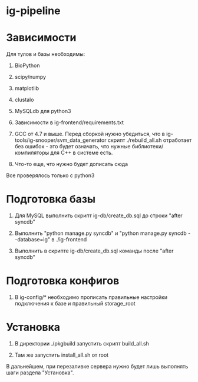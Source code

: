 ig-pipeline
===========

Зависимости
===========
Для тулов и базы необходимы:

1) BioPython

2) scipy/numpy

3) matplotlib

4) clustalo

5) MySQLdb для python3

6) Зависимости в ig-frontend/requirements.txt

7) GCC от 4.7 и выше. Перед сборкой нужно убедиться, что в ig-tools/ig-snooper/svm_data_generator скрипт ./rebuild_all.sh отработает без ошибок - это будет означать, что нужные библиотеки/компиляторы для C++ в системе есть.

8) Что-то еще, что нужно будет дописать сюда

Все проверялось только с python3

Подготовка базы
===============

1) Для MySQL выполнить скрипт ig-db/create_db.sql до строки "after syncdb"

2) Выполнить "python manage.py syncdb" и "python manage.py syncdb --database=ig" в ./ig-frontend

3) Выполнить в скрипте ig-db/create_db.sql команды после "after syncdb"


Подготовка конфигов
===================
1) В ig-config/* необходимо прописать правильные настройки подключения к базе и правильный storage_root

Установка
=========

1) В директории ./pkgbuild запустить скрипт build_all.sh

2) Там же запустить install_all.sh от root

В дальнейшем, при перезаливке сервера нужно будет лишь выполнять шаги раздела "Установка".
